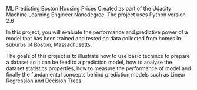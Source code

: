 ML Predicting Boston Housing Prices
Created as part of the Udacity Machine Learning Engineer Nanodegree.
The project uses Python version 2.6


In this project, you will evaluate the performance and predictive power of a model that has been trained and tested on data collected from homes in suburbs of Boston, Massachusetts.

The goals of this project is to illustrate how to use basic techincs to prepare a dataset so it can be feed to a prediction model, how to analyze the dataset statistics properties, how to measure the performance of model and finally the fundamental concepts behind prediction models such as Linear Regression and Decision Trees.
